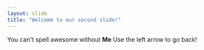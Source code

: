 ```yaml
---
layout: slide
title: "Welcome to our second slide!"
---
```

You can't spell awesome without **Me**
Use the left arrow to go back!
